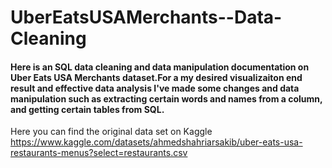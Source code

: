 # UberEatsUSAMerchants--Data-Cleaning

#### Here is an SQL data cleaning and data manipulation documentation on Uber Eats USA Merchants dataset.For a my desired visualizaiton end result and effective data analysis I've made some changes and data manipulation such as extracting certain words and names from a column, and getting certain tables from SQL. 

Here you can find the original data set on Kaggle 
https://www.kaggle.com/datasets/ahmedshahriarsakib/uber-eats-usa-restaurants-menus?select=restaurants.csv
